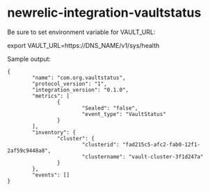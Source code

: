 # newrelic-integration-vaultstatus

Be sure to set environment variable for VAULT_URL:

export VAULT_URL=https://DNS_NAME/v1/sys/health

Sample output:

```
{
        "name": "com.org.vaultstatus",
        "protocol_version": "1",
        "integration_version": "0.1.0",
        "metrics": [
                {
                        "Sealed": "false",
                        "event_type": "VaultStatus"
                }
        ],
        "inventory": {
                "cluster": {
                        "clusterid": "fad215c5-afc2-fab0-12f1-2af59c9448a8",
                        "clustername": "vault-cluster-3f1d247a"
                }
        },
        "events": []
}
```
